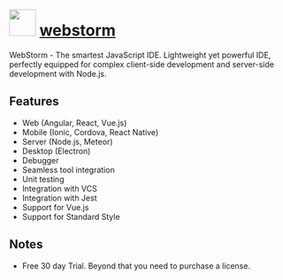 ﻿# <img src="https://cdn.rawgit.com/chocolatey/chocolatey-coreteampackages/8edfc93894e9bdd11deb36d1cbbfe8a47a7b013a/icons/webstorm.png" width="48" height="48"/> [webstorm](https://chocolatey.org/packages/webstorm)


WebStorm - The smartest JavaScript IDE. Lightweight yet powerful IDE, perfectly equipped for complex client-side development and server-side development with Node.js.

## Features

- Web (Angular, React, Vue.js)
- Mobile (Ionic, Cordova, React Native)
- Server (Node.js, Meteor)
- Desktop (Electron)
- Debugger
- Seamless tool integration
- Unit testing
- Integration with VCS
- Integration with Jest
- Support for Vue.js
- Support for Standard Style

## Notes

- Free 30 day Trial. Beyond that you need to purchase a license.

